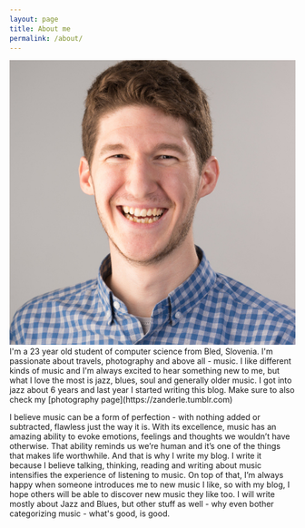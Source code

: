 ```yaml
---
layout: page
title: About me
permalink: /about/
---
```


<img src="/img/zan.jpg" alt="Me" class="left circle col-3 breathe">
I'm a 23 year old student of computer science from Bled, Slovenia. I'm passionate about travels, photography and above all - music. I like different kinds of music and I'm always excited to hear something new to me, but what I love the most is jazz, blues, soul and generally older music. I got into jazz about 6 years and last year I started writing this blog. Make sure to also check my [photography page](https://zanderle.tumblr.com)

I believe music can be a form of perfection - with nothing added or subtracted, flawless just the way it is. With its excellence, music has an amazing ability to evoke emotions, feelings and thoughts we wouldn’t have otherwise. That ability reminds us we’re human and it’s one of the things that makes life worthwhile. And that is why I write my blog. I write it because I believe talking, thinking, reading and writing about music intensifies the experience of listening to music. On top of that, I’m always happy when someone introduces me to new music I like, so with my blog, I hope others will be able to discover new music they like too.
I will write mostly about Jazz and Blues, but other stuff as well - why even bother categorizing music - what's good, is good.
